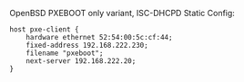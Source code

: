 
OpenBSD PXEBOOT only variant, ISC-DHCPD Static Config:

	host pxe-client {
		hardware ethernet 52:54:00:5c:cf:44;
		fixed-address 192.168.222.230;
		filename "pxeboot";
		next-server 192.168.222.20;
	}


